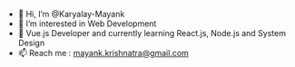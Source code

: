 - 👋 Hi, I’m @Karyalay-Mayank
- 👀 I’m interested in Web Development
- 🌱 Vue.js Developer and currently learning React.js, Node.js and System Design
- 📫 Reach me : mayank.krishnatra@gmail.com

<!---
Karyalay-Mayank/Karyalay-Mayank is a ✨ special ✨ repository because its `README.md` (this file) appears on your GitHub profile.
You can click the Preview link to take a look at your changes.
--->
